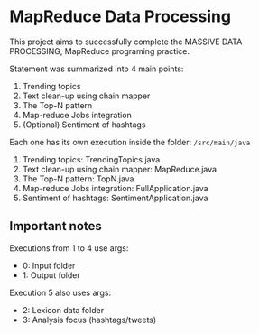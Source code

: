# MapReduce Data Processing

This project aims to successfully complete the  MASSIVE DATA PROCESSING, MapReduce programing practice.

Statement was summarized into 4 main points:  

1. Trending topics
2. Text clean-up using chain mapper
3. The Top-N pattern
4. Map-reduce Jobs integration
5. (Optional) Sentiment of hashtags

Each one has its own execution inside the folder: <code>/src/main/java</code>
1. Trending topics: TrendingTopics.java
2. Text clean-up using chain mapper: MapReduce.java
3. The Top-N pattern: TopN.java
4. Map-reduce Jobs integration: FullApplication.java
5. Sentiment of hashtags: SentimentApplication.java

## Important notes

Executions from 1 to 4 use args:
- 0: Input folder
- 1: Output folder

Execution 5 also uses args:  
- 2: Lexicon data folder  
- 3: Analysis focus (hashtags/tweets)  
